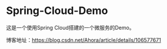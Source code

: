# Spring-Cloud-Demo
这是一个使用Spring Cloud搭建的一个微服务的Demo。

博客地址：https://blog.csdn.net/Ahora/article/details/106577671
